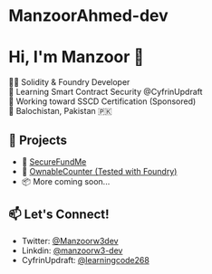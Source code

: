 # ManzoorAhmed-dev

# Hi, I'm Manzoor 👋

🧑‍💻 Solidity & Foundry Developer  
🔐 Learning Smart Contract Security @CyfrinUpdraft  
🎯 Working toward SSCD Certification (Sponsored)  
📍 Balochistan, Pakistan 🇵🇰  

## 🚀 Projects
- 🔐 [SecureFundMe](https://github.com/yourusername/SecureFundMe)
- 🧪 [OwnableCounter (Tested with Foundry)](https://github.com/yourusername/OwnableCounter)
- 📦 More coming soon...

## 📫 Let's Connect!
- Twitter: [@Manzoorw3dev](https://x.com/Manzoorw3dev)
- Linkdin: [@manzoorw3-dev](https://www.linkedin.com/in/manzoorw3-dev-a68391372)
- CyfrinUpdraft: [@learningcode268](https://profiles.cyfrin.io/u/learningcode268)

